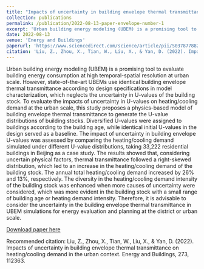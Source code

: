 ```yaml
---
title: "Impacts of uncertainty in building envelope thermal transmittance on heating/cooling demand in the urban context"
collection: publications
permalink: /publication/2022-08-13-paper-envelope-number-1
excerpt: 'Urban building energy modeling (UBEM) is a promising tool to evaluate building energy consumption at high temporal-spatial resolution at urban scale. However, state-of-the-art UBEMs use identical building envelope thermal transmittance according to design specifications in model characterization, which neglects the uncertainty in U-values of the building stock. To evaluate the impacts of uncertainty in U-values on heating/cooling demand at the urban scale, this study proposes a physics-based model of building envelope thermal transmittance to generate the U-value distributions of building stocks. Diversified U-values were assigned to buildings according to the building age, while identical initial U-values in the design served as a baseline. The impact of uncertainty in building envelope U-values was assessed by comparing the heating/cooling demand simulated under different U-value distributions, taking 33,222 residential buildings in Beijing as a case study. The results showed that, considering uncertain physical factors, thermal transmittance followed a right-skewed distribution, which led to an increase in the heating/cooling demand of the building stock. The annual total heating/cooling demand increased by 26% and 13%, respectively. The diversity in the heating/cooling demand intensity of the building stock was enhanced when more causes of uncertainty were considered, which was more evident in the building stock with a small range of building age or heating demand intensity. Therefore, it is advisable to consider the uncertainty in the building envelope thermal transmittance in UBEM simulations for energy evaluation and planning at the district or urban scale.'
date: 2022-08-13
venue: 'Energy and Buildings'
paperurl: 'https://www.sciencedirect.com/science/article/pii/S0378778822005345'
citation: 'Liu, Z., Zhou, X., Tian, W., Liu, X., & Yan, D. (2022). Impacts of uncertainty in building envelope thermal transmittance on heating/cooling demand in the urban context. Energy and Buildings, 273, 112363.'
---
```

Urban building energy modeling (UBEM) is a promising tool to evaluate building energy consumption at high temporal-spatial resolution at urban scale. However, state-of-the-art UBEMs use identical building envelope thermal transmittance according to design specifications in model characterization, which neglects the uncertainty in U-values of the building stock. To evaluate the impacts of uncertainty in U-values on heating/cooling demand at the urban scale, this study proposes a physics-based model of building envelope thermal transmittance to generate the U-value distributions of building stocks. Diversified U-values were assigned to buildings according to the building age, while identical initial U-values in the design served as a baseline. The impact of uncertainty in building envelope U-values was assessed by comparing the heating/cooling demand simulated under different U-value distributions, taking 33,222 residential buildings in Beijing as a case study. The results showed that, considering uncertain physical factors, thermal transmittance followed a right-skewed distribution, which led to an increase in the heating/cooling demand of the building stock. The annual total heating/cooling demand increased by 26% and 13%, respectively. The diversity in the heating/cooling demand intensity of the building stock was enhanced when more causes of uncertainty were considered, which was more evident in the building stock with a small range of building age or heating demand intensity. Therefore, it is advisable to consider the uncertainty in the building envelope thermal transmittance in UBEM simulations for energy evaluation and planning at the district or urban scale.

[Download paper here](http://zr-liu.github.io/files/03_Impacts_of_uncertainty_in_building_envelope_thermal_transmittance_on_heatingcooling_demand_in_the_urban_context.pdf)

Recommended citation: Liu, Z., Zhou, X., Tian, W., Liu, X., & Yan, D. (2022). Impacts of uncertainty in building envelope thermal transmittance on heating/cooling demand in the urban context. Energy and Buildings, 273, 112363.
